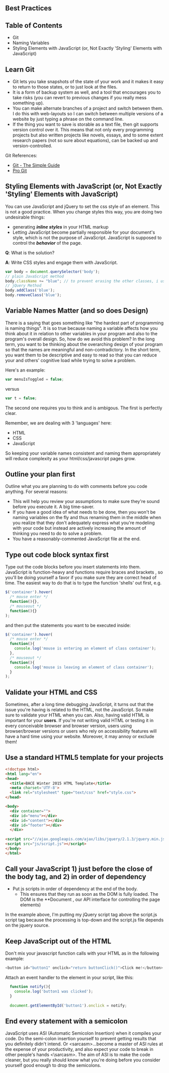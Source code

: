 ## Best Practices

## Table of Contents
+ Git
+ Naming Variables
+ Styling Elements with JavaScript (or, Not Exactly 'Styling' Elements with JavaScript)


## Learn Git

+ Git lets you take snapshots of the state of your work and it makes it easy to return to those states, or to just look at the files.  
+ It is a form of backup system as well, and a tool that encourages you to take risks (you can revert to previous changes if you really mess something up).  
+ You can make alternate branches of a project and switch between them. I do this with web-layouts so I can switch between multiple versions of a website by just typing a phrase on the command line.
+ If the thing you want to save is storable as a text file, then git supports version control over it.  This means that not only every programming projects but also written projects like novels, essays, and to some extent research papers (not so sure about equations), can be backed up and version-controlled. 

Git References: 
+ [Git - The Simple Guide](http://rogerdudler.github.io/git-guide/)
+ [Pro Git](http://git-scm.com/book/en/v2)

## Styling Elements with JavaScript (or, Not Exactly 'Styling' Elements with JavaScript)

You can use JavaScript and jQuery to set the css style of an element.  This is not a good practice.  When you change styles this way, you are doing two undesirable things:
  + generating ***inline styles*** in your HTML markup
  + Letting JavaScript become partially responsible for your document's style, which is not the purpose of JavaScript. JavaScript is supposed to control the ***behavior*** of the page.

**Q**: What is the solution?

**A**: Write CSS styles and engage them with JavaScript.

````javascript
var body = document.querySelector('body');
// plain JavaScript method
body.className += "blue"; // to prevent erasing the other classes, i use += instead of =
// jQuery Method
body.addClass('blue');
body.removeClass('blue');
````
## Variable Names Matter (and so does Design)

There is a saying that goes something like "the hardest part of programming is naming things". It is so true because naming a variable affects how you think about it in relation to other variables in your program and also to the program's overall design.  So, how do we avoid this problem?  In the long term, you want to be thinking about the overarching design of your program so that the names are meaningful and non-contradictory.  In the short term, you want them to be descriptive and easy to read so that you can reduce your and others' cognitive load while trying to solve a problem. 

Here's an example:

```js
var menuIsToggled = false;
```
versus 
```js
var t = false;
```

The second one requires you to think and is ambigous. The first is perfectly clear.

Remember, we are dealing with 3 'languages' here:

+ HTML
+ CSS
+ JavaScript

So keeping your variable names consistent and naming them appropriately will reduce complexity as your html/css/javascript pages grow.

## Outline your plan first

Outline what you are planning to do with comments before you code anything.  For several reasons: 
+ This will help you review your assumptions to make sure they're sound before you execute it.  A big time-saver.
+ If you have a good idea of what needs to be done, then you won't be naming variables on the fly and thus renaming them in the middle when you realize that they don't adequately express what you're modeling with your code but instead are actively increasing the amount of thinking you need to do to solve a problem.
+ You have a reasonably-commented JavaScript file at the end.


## Type out code block syntax first

Type out the code blocks before you insert statements into them. JavaScript is function-heavy and functions require braces and brackets , so you'll be doing yourself a favor if you make sure they are correct head of time.  The easiest way to do that is to type the function 'shells' out first, e.g.

```javascript
$('container').hover( 
  /* mouse enter */
  function(){},
  /* mouseout */
  function(){}
);

```

and then put the statements you want to be executed inside:

```javascript
$('container').hover( 
  /* mouse enter */
  function(){
    console.log('mouse is entering an element of class container');
  },
  /* mouseout */
  function(){
    console.log('mouse is leaving an element of class container');
  }
);

```
## Validate your HTML and CSS 

Sometimes, after a long time debugging JavaScript, it turns out that the issue you're having is related to the HTML, not the JavaScript.  So make sure to validate your HTML when you can.  Also, having valid HTML is important for your **users**. If you're not writing valid HTML or testing it in every conceivable browser and browser version, users using browser/browser versions or users who rely on accessibility features will have a hard time using your website.  Moreover, it may annoy or exclude them!

## Use a standard HTML5 template for your projects


```html
<!doctype html>
<html lang="en">
<head>
  <title>BACE Winter 2015 HTML Template</title>
  <meta charset='UTF-8'>
  <link rel="stylesheet" type="text/css" href="style.css">
</head>

<body>
  <div container="">
  <div id="menu"></div>
  <div id="content"></div>
  <div id="footer"></div>
  </div>
  
<script src="//ajax.googleapis.com/ajax/libs/jquery/2.1.3/jquery.min.js"></script>
<script src="js/script.js"></script>
</body>
</html>

```

## Call your JavaScript 1) just before the close of the body tag, and 2) in order of dependency

+ Put js scripts in order of dependency at the end of the body. 
  + This ensures that they run as soon as the DOM is fully loaded. The DOM is the **Document , our API interface for controlling the page elements) 

In the example above, I'm putting my jQuery script tag above the script.js script tag because the processing is top-down and the script.js file depends on the jquery source.

## Keep JavaScript out of the HTML

Don't mix your javascript function calls with your HTML as in the following example:
```javascript
<button id="button1" onclick="return buttonClick()">Click me!</button>
```
Attach an event handler to the element in your script, like this:

```javascript
  function notify(){
    console.log('button1 was clicked');
  }
  
  document.getElementById('button1').onclick = notify;
```

## End every statement with a semicolon

JavaScript uses ASI (Automatic Semicolon Insertion) when it compiles your code.  Do the semi-colon insertion yourself to prevent getting results that you definitely didn't intend. Or \<sarcasm\>...become a master of ASI rules at the expense of your productivity, and also expect your code to break in other people's hands \<\\sarcasm\>.  The aim of ASI is to make the code cleaner, but you really should know what you're doing before you consider yourself good enough to drop the semicolons.
